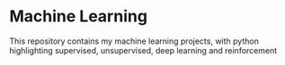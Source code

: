 # Machine Learning

This repository contains my machine learning projects, with python highlighting supervised, unsupervised, deep learning and reinforcement

